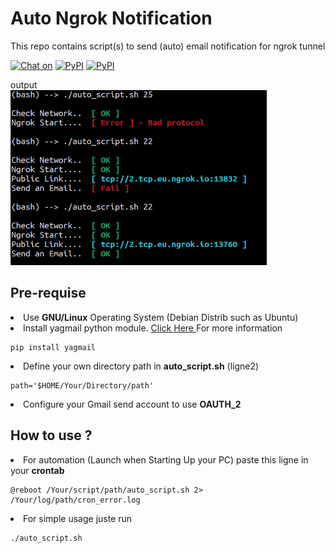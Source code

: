 # Auto Ngrok Notification 

This repo contains script(s) to send (auto) email notification for ngrok tunnel <br/>

[![Chat on](https://img.shields.io/badge/Chat%20on-Telegram-blue)](https://t.me/Le_Sudo)
[![PyPI](https://img.shields.io/pypi/v/yagmail.svg?style=flat)](https://pypi.python.org/pypi/yagmail/)
[![PyPI](https://img.shields.io/pypi/pyversions/yagmail.svg?style=flat)](https://python.org)

output <br/>
<img src="result.png" alt="result" width="410" height="280" >

## Pre-requise

<li>Use <b>GNU/Linux</b> Operating System (Debian Distrib such as Ubuntu)</li>

<li>Install yagmail python module. <a href='https://mailtrap.io/blog/yagmail-tutorial/'>Click Here </a>For more information</li>

```
pip install yagmail
```

<li>Define your own directory path in <b>auto_script.sh</b> (ligne2)</li>

```
path='$HOME/Your/Directory/path'
```
<li>Configure your Gmail send account to use <b>OAUTH_2</b> </li>

## How to use ?

<li>For automation (Launch when Starting Up your PC) paste this ligne in your <b>crontab</b></li>

```
@reboot /Your/script/path/auto_script.sh 2> /Your/log/path/cron_error.log
```
<li>For simple usage juste run</li>

```
./auto_script.sh
```
